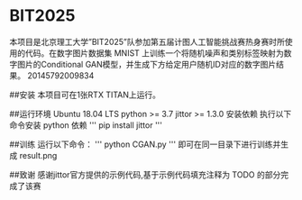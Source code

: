 # BIT2025
本项目是北京理工大学”BIT2025”队参加第五届计图人工智能挑战赛热身赛时所使用的代码。在数字图片数据集 MNIST 上训练一个将随机噪声和类别标签映射为数字图片的Conditional GAN模型，并生成下方给定用户随机ID对应的数字图片结果。
20145792009834

##安装
本项目可在1张RTX TITAN上运行。

##运行环境
Ubuntu 18.04 LTS
python >= 3.7
jittor >= 1.3.0
安装依赖
执行以下命令安装 python 依赖
'''
pip install jittor
'''

##训练
运行以下命令：
'''
python CGAN.py
'''
即可在同一目录下进行训练并生成 result.png

##致谢
感谢jittor官方提供的示例代码,基于示例代码填充注释为 TODO 的部分完成了该赛
